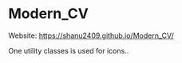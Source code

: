# Modern_CV

Website: https://shanu2409.github.io/Modern_CV/

One utility classes is used for icons..
